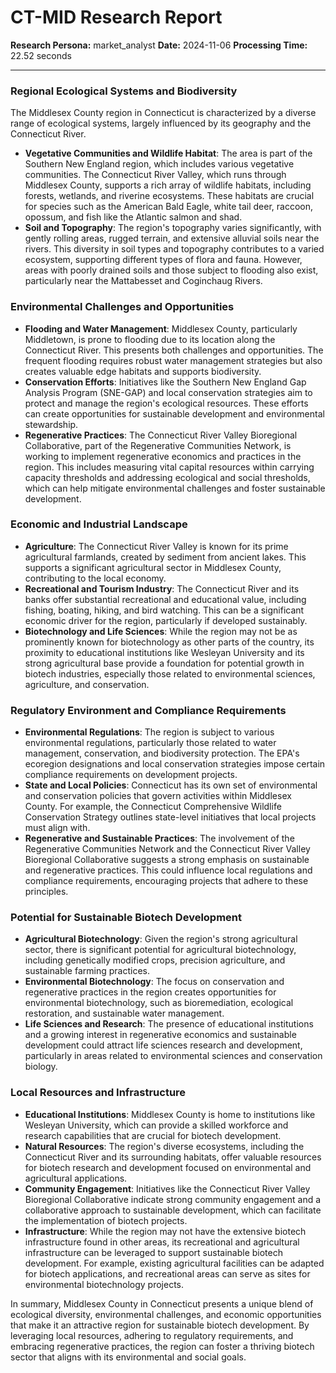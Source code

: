# CT-MID Research Report

**Research Persona:** market_analyst
**Date:** 2024-11-06
**Processing Time:** 22.52 seconds

---

### Regional Ecological Systems and Biodiversity

The Middlesex County region in Connecticut is characterized by a diverse range of ecological systems, largely influenced by its geography and the Connecticut River.

- **Vegetative Communities and Wildlife Habitat**: The area is part of the Southern New England region, which includes various vegetative communities. The Connecticut River Valley, which runs through Middlesex County, supports a rich array of wildlife habitats, including forests, wetlands, and riverine ecosystems. These habitats are crucial for species such as the American Bald Eagle, white tail deer, raccoon, opossum, and fish like the Atlantic salmon and shad.
- **Soil and Topography**: The region's topography varies significantly, with gently rolling areas, rugged terrain, and extensive alluvial soils near the rivers. This diversity in soil types and topography contributes to a varied ecosystem, supporting different types of flora and fauna. However, areas with poorly drained soils and those subject to flooding also exist, particularly near the Mattabesset and Coginchaug Rivers.

### Environmental Challenges and Opportunities

- **Flooding and Water Management**: Middlesex County, particularly Middletown, is prone to flooding due to its location along the Connecticut River. This presents both challenges and opportunities. The frequent flooding requires robust water management strategies but also creates valuable edge habitats and supports biodiversity.
- **Conservation Efforts**: Initiatives like the Southern New England Gap Analysis Program (SNE-GAP) and local conservation strategies aim to protect and manage the region's ecological resources. These efforts can create opportunities for sustainable development and environmental stewardship.
- **Regenerative Practices**: The Connecticut River Valley Bioregional Collaborative, part of the Regenerative Communities Network, is working to implement regenerative economics and practices in the region. This includes measuring vital capital resources within carrying capacity thresholds and addressing ecological and social thresholds, which can help mitigate environmental challenges and foster sustainable development.

### Economic and Industrial Landscape

- **Agriculture**: The Connecticut River Valley is known for its prime agricultural farmlands, created by sediment from ancient lakes. This supports a significant agricultural sector in Middlesex County, contributing to the local economy.
- **Recreational and Tourism Industry**: The Connecticut River and its banks offer substantial recreational and educational value, including fishing, boating, hiking, and bird watching. This can be a significant economic driver for the region, particularly if developed sustainably.
- **Biotechnology and Life Sciences**: While the region may not be as prominently known for biotechnology as other parts of the country, its proximity to educational institutions like Wesleyan University and its strong agricultural base provide a foundation for potential growth in biotech industries, especially those related to environmental sciences, agriculture, and conservation.

### Regulatory Environment and Compliance Requirements

- **Environmental Regulations**: The region is subject to various environmental regulations, particularly those related to water management, conservation, and biodiversity protection. The EPA's ecoregion designations and local conservation strategies impose certain compliance requirements on development projects.
- **State and Local Policies**: Connecticut has its own set of environmental and conservation policies that govern activities within Middlesex County. For example, the Connecticut Comprehensive Wildlife Conservation Strategy outlines state-level initiatives that local projects must align with.
- **Regenerative and Sustainable Practices**: The involvement of the Regenerative Communities Network and the Connecticut River Valley Bioregional Collaborative suggests a strong emphasis on sustainable and regenerative practices. This could influence local regulations and compliance requirements, encouraging projects that adhere to these principles.

### Potential for Sustainable Biotech Development

- **Agricultural Biotechnology**: Given the region's strong agricultural sector, there is significant potential for agricultural biotechnology, including genetically modified crops, precision agriculture, and sustainable farming practices.
- **Environmental Biotechnology**: The focus on conservation and regenerative practices in the region creates opportunities for environmental biotechnology, such as bioremediation, ecological restoration, and sustainable water management.
- **Life Sciences and Research**: The presence of educational institutions and a growing interest in regenerative economics and sustainable development could attract life sciences research and development, particularly in areas related to environmental sciences and conservation biology.

### Local Resources and Infrastructure

- **Educational Institutions**: Middlesex County is home to institutions like Wesleyan University, which can provide a skilled workforce and research capabilities that are crucial for biotech development.
- **Natural Resources**: The region's diverse ecosystems, including the Connecticut River and its surrounding habitats, offer valuable resources for biotech research and development focused on environmental and agricultural applications.
- **Community Engagement**: Initiatives like the Connecticut River Valley Bioregional Collaborative indicate strong community engagement and a collaborative approach to sustainable development, which can facilitate the implementation of biotech projects.
- **Infrastructure**: While the region may not have the extensive biotech infrastructure found in other areas, its recreational and agricultural infrastructure can be leveraged to support sustainable biotech development. For example, existing agricultural facilities can be adapted for biotech applications, and recreational areas can serve as sites for environmental biotechnology projects.

In summary, Middlesex County in Connecticut presents a unique blend of ecological diversity, environmental challenges, and economic opportunities that make it an attractive region for sustainable biotech development. By leveraging local resources, adhering to regulatory requirements, and embracing regenerative practices, the region can foster a thriving biotech sector that aligns with its environmental and social goals.